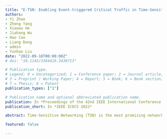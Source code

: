 ```yaml
---
title: "E-TSN: Enabling Event-triggered Critical Traffic in Time-Sensitive Networking for Industrial Applications"
authors:
- Yi Zhao
- Zheng Yang
- Xiaowu He
- Jiahang Wu
- Hao Cao
- Liang Dong
- admin
- Yunhao Liu
date: "2022-09-18T00:00:00Z"
# doi: "10.1145/3384419.3430713"

# Publication type.
# Legend: 0 = Uncategorized; 1 = Conference paper; 2 = Journal article;
# 3 = Preprint / Working Paper; 4 = Report; 5 = Book; 6 = Book section;
# 7 = Thesis; 8 = Patent
publication_types: ["1"]

# Publication name and optional abbreviated publication name.
publication: In *Proceedings of the 42nd IEEE International Conference on Distributed Computing Systems*
publication_short: In *IEEE ICDCS 2022*

abstract: Time-Sensitive Networking (TSN) is the most promising network technology for Industry 4.0. A series of IEEE standards on TSN introduce deterministic transmission into standard Ethernet. Under the current paradigm, TSN can only schedule the deterministic transmission of time-triggered critical traffic (TCT), neglecting the other type of traffic in industrial cyber physical systems, i.e., event-triggered critical traffic (ECT). So in this work, we propose a new paradigm for TSN scheduling named E-TSN, which can provide deterministic transmission for both TCT and ECT. The three techniques of E-TSN, i.e., probabilistic stream, prioritized slot sharing, and prudent reservation, enable the deterministic transmission of ECT in TSN, and at the same time, protect TCT from the impacts of ECT. We also develop and make public a TSN evaluation toolkit to fill the gap in TSN study between algorithm design and experimental validation. The experiments show that E-TSN can reduce the latency and jitter of ECT by at least an order of magnitude compared to state-of-theart methods. By enabling reliable and timely delivery of ECT in TSN for the first time, E-TSN can broaden the application scope of TSN in industry.

featured: false

---
```

